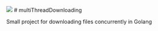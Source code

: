 <img src="https://img.shields.io/badge/language-Go-brightgreen">
# multiThreadDownloading

Small project for downloading files concurrently in Golang
